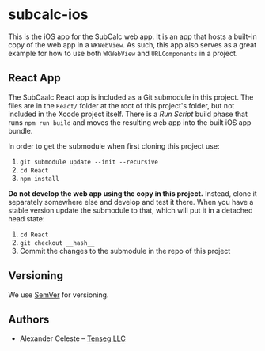 # subcalc-ios

This is the iOS app for the SubCalc web app. It is an app that hosts a built-in copy of the web app in a `WKWebView`. As such, this app also serves as a great example for how to use both `WKWebView` and `URLComponents` in a project.

## React App

The SubCaalc React app is included as a Git submodule in this project. The files are in the `React/` folder at the root of this project's folder, but not included in the Xcode project itself. There is a *Run Script* build phase that runs  `npm run build`  and moves the resulting web app into the built iOS app bundle.

In order to get the submodule when first cloning this project use: 

1. `git submodule update --init --recursive`
2. `cd React`
3. `npm install`

**Do not develop the web app using the copy in this project.** Instead, clone it separately somewhere else and develop and test it there. When you have a stable version update the submodule to that, which will put it in a detached head state:

1. `cd React`
2. `git checkout __hash__`
3. Commit the changes to the submodule in the repo of this project

## Versioning

We use [SemVer](http://semver.org/) for versioning.

## Authors

* Alexander Celeste – [Tenseg LLC](https://www.tenseg.net)
